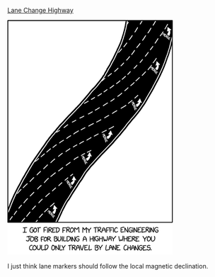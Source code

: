 [Lane Change Highway](https://xkcd.com/2728)

![Lane Change Highway](./random_comic.png)

I just think lane markers should follow the local magnetic declination.

